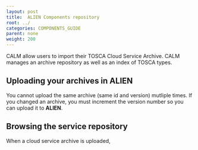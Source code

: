 ```yaml
---
layout: post
title:  ALIEN Components repository
root: ../
categories: COMPONENTS_GUIDE
parent: none
weight: 200
---
```


CALM allow users to import their TOSCA Cloud Service Archive. CALM manages an archive repository as well as an index of TOSCA types.

## Uploading your archives in **ALIEN**

You cannot upload the same archive (same id and version) mutliple times. If you changed an archive, you must increment the version number so you can upload it to **ALIEN**.

## Browsing the service repository

When a cloud service archive is uploaded,

